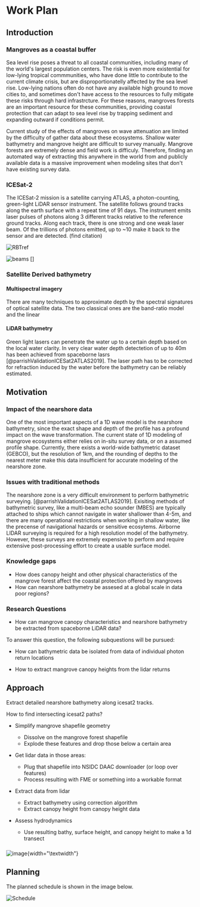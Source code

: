 # Work Plan

## Introduction


### Mangroves as a coastal buffer
Sea level rise poses a threat to all coastal communities, including many of the world's largest population centers. The risk is even more existential for low-lying tropical commmunities, who have done little to contribute to the current climate crisis, but are disproportionatelly affected by the sea level rise. Low-lying nations often do not have any available high ground to move cities to, and sometimes don't have access to the resources to fully mitigate these risks through hard infrastrcture. For these reasons, mangroves forests are an important resource for these communities, providing coastal protection that can adapt to sea level rise by trapping sediment and expanding outward if conditions permit.


Current study of the effects of mangroves on wave attenuation are limited by the difficulty of gather data about these ecosystems.  Shallow water bathymetry and mangrove height are difficult to survey manually. Mangrove forests are extremely dense and field work is difficuly. Therefore, finding an automated way of extracting this anywhere in the world from and publicly available data is a massive improvement when  modeling sites that don't have existing survey data.

### ICESat-2
The ICESat-2 mission is a satellite carrying ATLAS, a photon-counting, green-light LiDAR sensor instrument. The satellite follows ground tracks along the earth surface with a repeat time of 91 days. The instrument emits laser pulses of photons along 3 different tracks relative to the reference ground tracks. Along each track, there is one strong and one weak laser beam. Of the trillions of photons emitted, up to ~10 make it back to the sensor and are detected. (find citation)

![RBTref](../figures/ATLAS_beam_layout_from_user_guide.png)

![beams](../figures/3d_beam_view_from_atl03ATBD.png) []



### Satellite Derived bathymetry
#### Multispectral imagery
There are many techniques to approximate depth by the spectral signatures of optical satellite data. The two classical ones are the band-ratio model and the linear 

#### LiDAR bathymetry

Green light lasers can penetrate the water up to a certain depth based on the local water clarity. In very clear water depth detectetion of up to 40m has been achieved from spaceborne lasrs [@parrishValidationICESat2ATLAS2019]. The laser path has to be corrected for refraction induced by the water before the bathymetry can be reliably estimated. 


## Motivation

### Impact of the nearshore data
One of the most important aspects of a 1D wave model is the nearshore bathymetry, since the exact shape and depth of the profile has a profound impact on the wave transformation. The current state of 1D modeling of mangrove ecosystems either relies on in-situ survey data, or on a assumed profile shape. Currently, there exists a world-wide bathymetric dataset (GEBCO), but the resolution of 1km, and the rounding of depths to the nearest meter make this data insufficient for accurate modeling of the nearshore zone. 

### Issues with traditional methods
The nearshore zone is a very difficult environment to perform bathymetric surveying. [@parrishValidationICESat2ATLAS2019]. Exisiting methods of bathymetric survey, like a multi-beam echo sounder (MBES) are typically attached to ships which cannot navigate in water shallower than 4-5m, and there are many operational restrictions when working in shallow water, like the precense of navigational hazards or sensitive ecosytems. Airborne LIDAR surveying is required for a high resolution model of the bathymetry. However, these surveys are extremely expensive to perform and require extensive post-processing effort to create a usable surface model.

### Knowledge gaps

- How does canopy height and other physical characteristics of the mangrove forest affect the coastal protection offered by mangroves
- How can nearshore bathymetry be assesed at a global scale in data poor regions?

### Research Questions

-   How can mangrove canopy characteristics and nearshore bathymetry be extracted from spaceborne LiDAR data?

To answer this question, the following subquestions will be pursued:

- How can bathymetric data be isolated from data of individual photon return locations

- How to extract mangrove canopy heights from the lidar returns


## Approach

Extract detailed nearshore bathymetry along icesat2 tracks. 

How to find intersecting icesat2 paths?
- Simplify mangrove shapefile geometry
    - Dissolve on the mangrove forest shapefile
    - Explode these features and drop those below a certain area

- Get lidar data in those areas:
    - Plug that shapefile into NSIDC DAAC downloader (or loop over features)
    - Process resulting with FME or something into a workable format

- Extract data from lidar
    - Extract bathymetry using correction algorithm 
    - Extract canopy height from canopy height data

- Assess hydrodynamics
    - Use resulting bathy, surface height, and canopy height to make a 1d transect

###

![image](../figures/approach.png){width="\\textwidth"}

## Planning

The planned schedule is shown in the image below. 

![Schedule](../figures/thesis-schedule.png)
